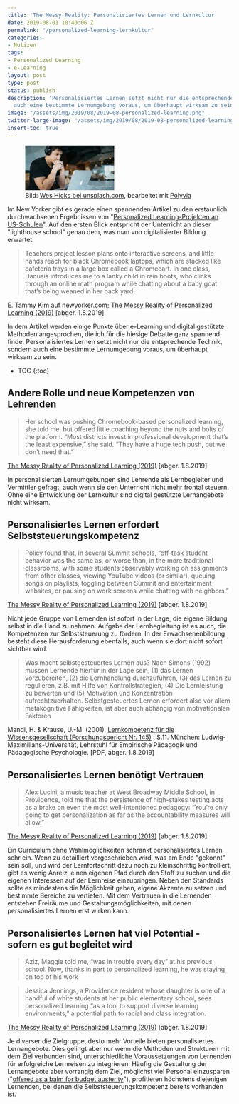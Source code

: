 ```yaml
---
title: 'The Messy Reality: Personalisiertes Lernen und Lernkultur'
date: 2019-08-01 10:40:06 Z
permalink: "/personalized-learning-lernkultur"
categories:
- Notizen
tags:
- Personalized Learning
- e-Learning
layout: post
type: post
status: publish
description: 'Personalisiertes Lernen setzt nicht nur die entsprechende Technik, sondern
  auch eine bestimmte Lernumgebung voraus, um überhaupt wirksam zu sein. '
image: "/assets/img/2019/08/2019-08-personalized-learning.png"
twitter-large-image: "/assets/img/2019/08/2019-08-personalized-learning.png"
insert-toc: true
---
```


<figure class="aligncenter">
	<img width="200" src="/assets/img/2019/08/2019-08-personalized-learning.png" alt ="Bild: Person vor dem Computer"/>
	<figcaption>Bild: <a href="https://unsplash.com/photos/4-EeTnaC1S4">Wes Hicks bei unsplash.com</a>, bearbeitet mit <a href="https://umeecorn.com/Polyvia/image.html">Polyvia</a></figcaption>
</figure>

Im New Yorker gibt es gerade einen spannenden Artikel zu den erstaunlich durchwachsenen Ergebnissen von "[Personalized Learning-Projekten an US-Schulen](https://www.newyorker.com/news/dispatch/the-messy-reality-of-personalized-learning)". Auf den ersten Blick entspricht der Unterricht an dieser "lighthouse school" genau dem, was man von digitalisierter Bildung erwartet.

> Teachers project lesson plans onto interactive screens, and little hands reach for black Chromebook laptops, which are stacked like cafeteria trays in a large box called a Chromecart. In one class, Danusis introduces me to a lanky child in rain boots, who clicks through an online math program while chatting about a baby goat that’s being weaned in her back yard.

<figcaption>E. Tammy Kim auf newyorker.com; <a href="https://www.newyorker.com/news/dispatch/the-messy-reality-of-personalized-learning">The Messy Reality of Personalized Learning (2019)</a> [abger. 1.8.2019]</figcaption>

In dem Artikel werden einige Punkte über e-Learning und digital gestützte Methoden angesprochen, die ich für die hiesige Debatte ganz spannend finde. Personalisiertes Lernen setzt nicht nur die entsprechende Technik, sondern auch eine bestimmte Lernumgebung voraus, um überhaupt wirksam zu sein.
<!-- more -->
* TOC
{:toc}

## Andere Rolle und neue Kompetenzen von Lehrenden
> Her school was pushing Chromebook-based personalized learning, she told me, but offered little coaching beyond the nuts and bolts of the platform. “Most districts invest in professional development that’s the least expensive,” she said. “They have a huge tech push, but we don’t need that.”

<figcaption><a href="https://www.newyorker.com/news/dispatch/the-messy-reality-of-personalized-learning">The Messy Reality of Personalized Learning (2019)</a> [abger. 1.8.2019]</figcaption>

In personalisierten Lernumgebungen sind Lehrende als Lernbegleiter und Vermittler gefragt, auch wenn sie den Unterricht nicht mehr frontal steuern. Ohne eine Entwicklung der Lernkultur sind digital gestützte Lernangebote nicht wirksam.

## Personalisiertes Lernen erfordert Selbststeuerungskompetenz
> Policy found that, in several Summit schools, “off-task student behavior was the same as, or worse than, in the more traditional classrooms, with some students observably working on assignments from other classes, viewing YouTube videos (or similar), queuing songs on playlists, toggling between Summit and entertainment websites, or pausing on work screens while chatting with neighbors.”

<figcaption><a href="https://www.newyorker.com/news/dispatch/the-messy-reality-of-personalized-learning">The Messy Reality of Personalized Learning (2019)</a> [abger. 1.8.2019]</figcaption>

Nicht jede Gruppe von Lernenden ist sofort in der Lage, die eigene Bildung selbst in die Hand zu nehmen. Aufgabe der Lernbegleitung ist es auch, die Kompetenzen zur Selbststeuerung zu fördern. In der Erwachsenenbildung besteht diese Herausforderung ebenfalls, auch wenn sie dort nicht sofort sichtbar wird.

> Was macht selbstgesteuertes Lernen aus? Nach Simons (1992) müssen Lernende hierfür in der Lage sein, (1) das Lernen vorzubereiten, (2) die Lernhandlung durchzuführen, (3) das Lernen zu regulieren, z.B. mit Hilfe von Kontrollstrategien, (4) Die Lernleistung zu bewerten und (5) Motivation und Konzentration aufrechtzuerhalten. Selbstgesteuertes Lernen erfordert also vor allem metakognitive Fähigkeiten, ist aber auch abhängig von motivationalen Faktoren

<figcaption>Mandl, H. & Krause, U.-M. (2001). <a href="https://epub.ub.uni-muenchen.de/253/1/FB_145.pdf">Lernkompetenz für die Wissensgesellschaft (Forschungsbericht Nr. 145)</a> , S.11. München: Ludwig-Maximilians-Universität, Lehrstuhl für
Empirische Pädagogik und Pädagogische Psychologie. [PDF, abger. 1.8.2019]</figcaption>

## Personalisiertes Lernen benötigt Vertrauen
 > Alex Lucini, a music teacher at West Broadway Middle School, in Providence, told me that the persistence of high-stakes testing acts as a brake on even the most well-intentioned pedagogy: “You’re only going to get personalization as far as the accountability measures will allow.”

 <figcaption><a href="https://www.newyorker.com/news/dispatch/the-messy-reality-of-personalized-learning">The Messy Reality of Personalized Learning (2019)</a> [abger. 1.8.2019]</figcaption>

Ein Curriculum ohne Wahlmöglichkeiten schränkt personalisiertes Lernen sehr ein. Wenn zu detailliert vorgeschrieben wird, was am Ende "gekonnt" sein soll, und wird der Lernfortschritt dazu noch zu kleinschrittig kontrolliert, gibt es wenig Anreiz, einen eigenen Pfad durch den Stoff zu suchen und die eigenen Interessen auf der Lernreise einzubringen. Neben den Standards sollte es mindestens die Möglichkeit geben, eigene Akzente zu setzen und bestimmte Bereiche zu vertiefen. Mit dem Vertrauen in die Lernenden entstehen Freiräume und Gestaltungsmöglichkeiten, mit denen personalisiertes Lernen erst wirken kann.

## Personalisiertes Lernen hat viel Potential - sofern es gut begleitet wird
> Aziz, Maggie told me, “was in trouble every day” at his previous school. Now, thanks in part to personalized learning, he was staying on top of his work

> Jessica Jennings, a Providence resident whose daughter is one of a handful of white students at her public elementary school, sees personalized learning “as a tool to support diverse learning environments,” a potential path to racial and class integration.

<figcaption><a href="https://www.newyorker.com/news/dispatch/the-messy-reality-of-personalized-learning">The Messy Reality of Personalized Learning (2019)</a> [abger. 1.8.2019]</figcaption>

Je diverser die Zielgruppe, desto mehr Vorteile bieten personalisiertes Lernangebote. Dies gelingt aber nur wenn die Methoden und Strukturen mit dem Ziel verbunden sind, unterschiedliche Voraussetzungen von Lernenden für erfolgreiche Lernreisen zu integrieren. Häufig die Gestaltung der Lernangebote aber vorrangig dem Ziel, möglichst viel Personal einzusparen ("[offered as a balm for budget austerity](https://www.newyorker.com/news/dispatch/the-messy-reality-of-personalized-learning)"), profitieren höchstens diejenigen Lernenden, bei denen die Selbststeuerungs&shy;kompetenz bereits vorhanden ist.
